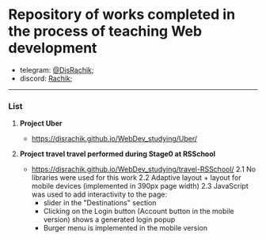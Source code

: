 # Repository of works completed in the process of teaching Web development #

* telegram: [@DisRachik](https://t.me/DisRachik);
* discord: [Rachik](https://discordapp.com/users/971828003745198150/);
******

### List ###

1. **Project Uber**
    - https://disrachik.github.io/WebDev_studying/Uber/

2. **Project travel travel performed during Stage0 at RSSchool**
    - https://disrachik.github.io/WebDev_studying/travel-RSSchool/
      2.1 No libraries were used for this work
      2.2 Adaptive layout + layout for mobile devices (implemented in 390px page width)
      2.3 JavaScript was used to add interactivity to the page:
        - slider in the "Destinations" section
        - Clicking on the Login button (Account button in the mobile version) shows a generated login popup
        - Burger menu is implemented in the mobile version
